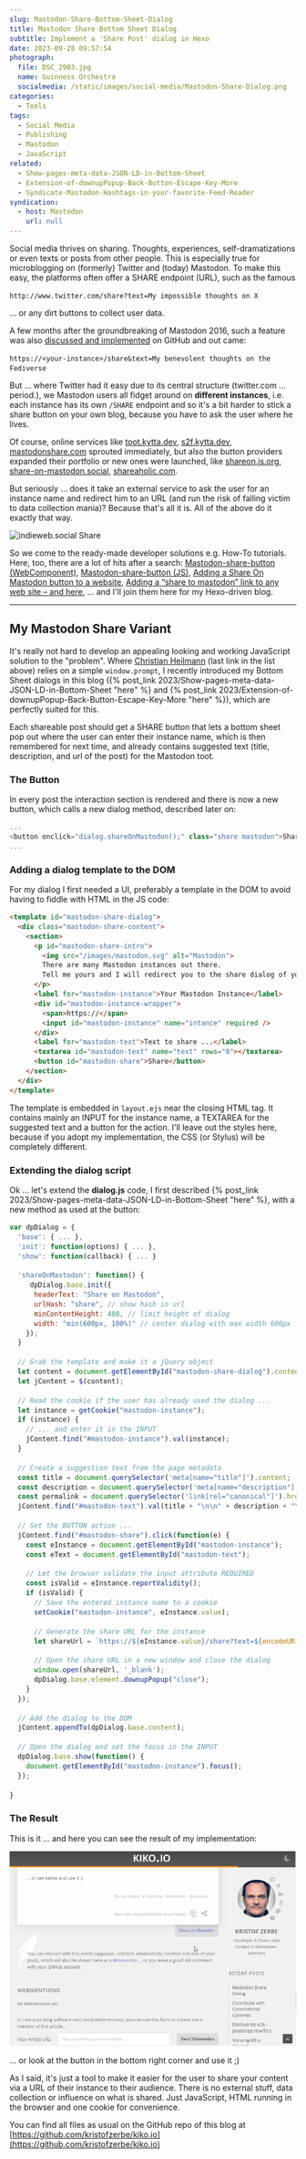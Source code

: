 ```yaml
---
slug: Mastodon-Share-Bottom-Sheet-Dialog
title: Mastodon Share Bottom Sheet Dialog
subtitle: Implement a 'Share Post' dialog in Hexo
date: 2023-09-28 09:57:54
photograph:
  file: DSC_2903.jpg
  name: Guinness Orchestra
  socialmedia: /static/images/social-media/Mastodon-Share-Dialog.png
categories:
  - Tools
tags:
  - Social Media
  - Publishing
  - Mastodon
  - JavaScript
related:
  - Show-pages-meta-data-JSON-LD-in-Bottom-Sheet
  - Extension-of-downupPopup-Back-Button-Escape-Key-More
  - Syndicate-Mastodon-Hashtags-in-your-favorite-Feed-Reader
syndication:
  - host: Mastodon
    url: null
---
```


Social media thrives on sharing. Thoughts, experiences, self-dramatizations or even texts or posts from other people. This is especially true for microblogging on (formerly) Twitter and (today) Mastodon. To make this easy, the platforms often offer a SHARE endpoint (URL), such as the famous

```http://www.twitter.com/share?text=My impossible thoughts on X```

... or any dirt buttons to collect user data.

A few months after the groundbreaking of Mastodon 2016, such a feature was also [discussed and implemented](https://github.com/mastodon/mastodon/issues/442) on GitHub and out came: 

```https://<your-instance>/share&text=My benevolent thoughts on the Fediverse```

But ... where Twitter had it easy due to its central structure (twitter.com ... period.), we Mastodon users all fidget around on **different instances**, i.e. each instance has its own ``/SHARE`` endpoint and so it's a bit harder to stick a share button on your own blog, because you have to ask the user where he lives.

Of course, online services like [toot.kytta.dev](https://toot.kytta.dev/), [s2f.kytta.dev](https://s2f.kytta.dev/), [mastodonshare.com](https://mastodonshare.com/) sprouted immediately, but also the button providers expanded their portfolio or new ones were launched, like [shareon.js.org](https://shareon.js.org/), [share-on-mastodon.social](https://share-on-mastodon.social/), [shareaholic.com](https://www.shareaholic.com/website-tools/social-share-buttons/mastodon/).

But seriously ... does it take an external service to ask the user for an instance name and redirect him to an URL (and run the risk of falling victim to data collection mania)? Because that's all it is. All of the above do it exactly that way.

![indieweb.social Share](Mastodon-Share-Bottom-Sheet-Dialog/indieweb-social-share.png)

So we come to the ready-made developer solutions e.g. How-To tutorials. Here, too, there are a lot of hits after a search: [Mastodon-share-button (WebComponent)](https://github.com/codesyntax/mastodon-share-button), [Mastodon-share-button (JS)](https://github.com/Aly-ve/Mastodon-share-button), [Adding a Share On Mastodon button to a website](https://www.bentasker.co.uk/posts/documentation/general/adding-a-share-on-mastodon-button-to-a-website.html), [Adding a “share to mastodon” link to any web site – and here](https://christianheilmann.com/2023/08/18/adding-a-share-to-mastodon-link-to-any-web-site-and-here/), []() ... and I'll join them here for my Hexo-driven blog.

<!-- more -->

---

## My Mastodon Share Variant

It's really not hard to develop an appealing looking and working JavaScript solution to the "problem". Where [Christian Heilmann](https://toot.cafe/@codepo8) (last link in the list above) relies on a simple ``window.prompt``, I recently introduced my Bottom Sheet dialogs in this blog ({% post_link 2023/Show-pages-meta-data-JSON-LD-in-Bottom-Sheet "here" %} and {% post_link 2023/Extension-of-downupPopup-Back-Button-Escape-Key-More "here" %}), which are perfectly suited for this.

Each shareable post should get a SHARE button that lets a bottom sheet pop out where the user can enter their instance name, which is then remembered for next time, and already contains suggested text (title, description, and url of the post) for the Mastodon toot.

### The Button

In every post the interaction section is rendered and there is now a new button, which calls a new dialog method, described later on:

```js themes\landscape\layout\_partial\post\interaction.ejs
...
<button onclick="dialog.shareOnMastodon();" class="share mastodon">Share on Mastodon</button>
...
```

### Adding a dialog template to the DOM

For my dialog I first needed a UI, preferably a template in the DOM to avoid having to fiddle with HTML in the JS code:

```html themes\landscape\layout\_partial\templates\mastodon-share-dialog.ejs
<template id="mastodon-share-dialog">
  <div class="mastodon-share-content">
    <section>
      <p id="mastodon-share-intro">
        <img src="/images/mastodon.svg" alt="Mastodon">
        There are many Mastodon instances out there. 
        Tell me yours and I will redirect you to the share dialog of your server:
      </p>
      <label for="mastodon-instance">Your Mastodon Instance</label>
      <div id="mastodon-instance-wrapper">
        <span>https://</span>
        <input id="mastodon-instance" name="intance" required />
      </div>
      <label for="mastodon-text">Text to share ...</label>
      <textarea id="mastodon-text" name="text" rows="8"></textarea>
      <button id="mastodon-share">Share</button>
    </section>
  </div>
</template>
```

The template is embedded in ``layout.ejs`` near the closing HTML tag. It contains mainly an INPUT for the instance name, a TEXTAREA for the suggested text and a button for the action. I'll leave out the styles here, because if you adopt my implementation, the CSS (or Stylus) will be completely different.

### Extending the dialog script

Ok ... let's extend the **dialog.js** code, I first described {% post_link 2023/Show-pages-meta-data-JSON-LD-in-Bottom-Sheet "here" %}, with a new method as used at the button:

```js themes\landscape\source\js\dialog.js
var dpDialog = { 
  'base': { ... },
  'init': function(options) { ... },
  'show': function(callback) { ... }

  'shareOnMastodon': function() { 
     dpDialog.base.init({
      headerText: "Share on Mastodon",
      urlHash: "share", // show hash in url
      minContentHeight: 400, // limit height of dialog
      width: "min(600px, 100%)" // center dialog with max width 600px
    });
  }

  // Grab the template and make it a jQuery object
  let content = document.getElementById("mastodon-share-dialog").content.cloneNode(true);
  let jContent = $(content);

  // Read the cookie if the user has already used the dialog ...
  let instance = getCookie("mastodon-instance");
  if (instance) {
    // ... and enter it in the INPUT
    jContent.find("#mastodon-instance").val(instance);
  }

  // Create a suggestion text from the page metadata
  const title = document.querySelector('meta[name="title"]').content;
  const description = document.querySelector('meta[name="description"]').content;
  const permalink = document.querySelector('link[rel="canonical"]').href;
  jContent.find("#mastodon-text").val(title + "\n\n" + description + "\n\n" + permalink);

  // Set the BUTTON action ...
  jContent.find("#mastodon-share").click(function(e) { 
    const eInstance = document.getElementById("mastodon-instance");
    const eText = document.getElementById("mastodon-text");
    
    // Let the browser validate the input attribute REQUIRED
    const isValid = eInstance.reportValidity();
    if (isValid) {
      // Save the entered instance name to a cookie
      setCookie("mastodon-instance", eInstance.value);

      // Generate the share URL for the instance
      let shareUrl = `https://${eInstance.value}/share?text=${encodeURIComponent(eText.value)}`;

      // Open the share URL in a new window and close the dialog
      window.open(shareUrl, '_blank');
      dpDialog.base.element.downupPopup("close");
    }
  });

  // Add the dialog to the DOM
  jContent.appendTo(dpDialog.base.content);

  // Open the dialog and set the focus in the INPUT
  dpDialog.base.show(function() {
    document.getElementById("mastodon-instance").focus();
  });

}
```

### The Result

This is it ... and here you can see the result of my implementation:

![Mastodon Share Dialog on kiko.io](Mastodon-Share-Bottom-Sheet-Dialog/mastodon-share-dialog.gif)

... or look at the button in the bottom right corner and use it ;)

As I said, it's just a tool to make it easier for the user to share your content via a URL of their instance to their audience. There is no external stuff, data collection or influence on what is shared. Just JavaScript, HTML running in the browser and one cookie for convenience.

You can find all files as usual on the GitHub repo of this blog at [https://github.com/kristofzerbe/kiko.io](https://github.com/kristofzerbe/kiko.io)